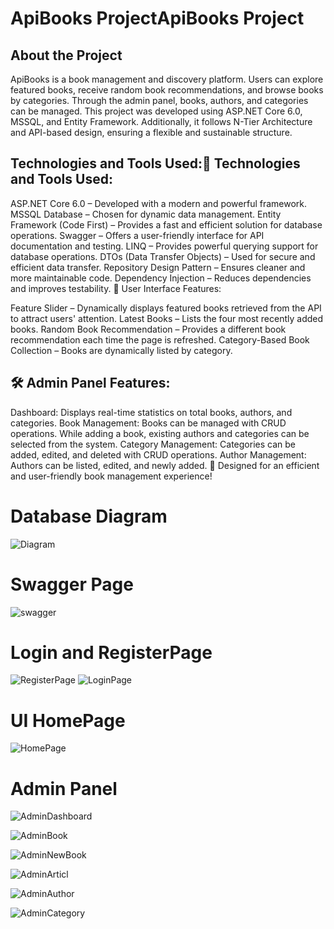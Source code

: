 # ApiBooks ProjectApiBooks Project
## About the Project
ApiBooks is a book management and discovery platform. Users can explore featured books, receive random book recommendations, and browse books by categories. Through the admin panel, books, authors, and categories can be managed. This project was developed using ASP.NET Core 6.0, MSSQL, and Entity Framework. Additionally, it follows N-Tier Architecture and API-based design, ensuring a flexible and sustainable structure.

##  Technologies and Tools Used:🚀 Technologies and Tools Used:

ASP.NET Core 6.0 – Developed with a modern and powerful framework.
MSSQL Database – Chosen for dynamic data management.
Entity Framework (Code First) – Provides a fast and efficient solution for database operations.
Swagger – Offers a user-friendly interface for API documentation and testing.
LINQ – Provides powerful querying support for database operations.
DTOs (Data Transfer Objects) – Used for secure and efficient data transfer.
Repository Design Pattern – Ensures cleaner and more maintainable code.
Dependency Injection – Reduces dependencies and improves testability.
🎨 User Interface Features:

Feature Slider – Dynamically displays featured books retrieved from the API to attract users' attention.
Latest Books – Lists the four most recently added books.
Random Book Recommendation – Provides a different book recommendation each time the page is refreshed.
Category-Based Book Collection – Books are dynamically listed by category.

## 🛠️ Admin Panel Features:

Dashboard: Displays real-time statistics on total books, authors, and categories.
Book Management: Books can be managed with CRUD operations. While adding a book, existing authors and categories can be selected from the system.
Category Management: Categories can be added, edited, and deleted with CRUD operations.
Author Management: Authors can be listed, edited, and newly added.
🚀 Designed for an efficient and user-friendly book management experience!

# Database Diagram
![Diagram](https://github.com/user-attachments/assets/623b0fa5-40bb-47a1-81f2-230380eee8fa)

# Swagger Page
![swagger](https://github.com/user-attachments/assets/c0da5781-a856-46d7-b7a6-ccfa01fba268)

# Login and RegisterPage

![RegisterPage](https://github.com/user-attachments/assets/ff09f048-625f-4c72-84c7-362be15ba822)
![LoginPage](https://github.com/user-attachments/assets/42be6247-8ce4-48a2-9fd7-3d7d5b9a8d95)

# UI HomePage

![HomePage](https://github.com/user-attachments/assets/2c47c6b6-749e-4731-bd12-9737c12d4f3b)

# Admin Panel

![AdminDashboard](https://github.com/user-attachments/assets/0df3db4f-1d10-4c00-bed5-64a4d5bc569b)

![AdminBook](https://github.com/user-attachments/assets/f0c0565d-ebe5-4a9f-9101-b46019946500)

![AdminNewBook](https://github.com/user-attachments/assets/d4437b68-4b57-427c-9b3f-f9ae59f6734b)


![AdminArticl](https://github.com/user-attachments/assets/bb6c66a8-8aa1-4f97-8a81-6166ccf75399)

![AdminAuthor](https://github.com/user-attachments/assets/2d2f6f27-c062-4bdd-989c-a6f5b1a12d5e)

![AdminCategory](https://github.com/user-attachments/assets/c304b058-8e35-4d5f-b1c5-150b3687e37c)





